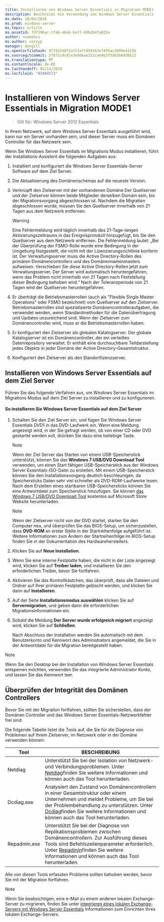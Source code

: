 ```yaml
---
title: Installieren von Windows Server Essentials in Migration MODE1
description: Beschreibt die Verwendung von Windows Server Essentials
ms.date: 10/03/2016
ms.prod: windows-server
ms.topic: article
ms.assetid: fd7196ac-cfa6-46a5-ba77-6962b47a825e
author: nnamuhcs
ms.author: coreyp
manager: dongill
ms.openlocfilehash: 977922d8f2af23afc058162e7455ac5099e4325b
ms.sourcegitcommit: 2f072c0c02e3e0deae331ca64b375d63b89d0522
ms.translationtype: MT
ms.contentlocale: de-DE
ms.lasthandoff: 05/14/2020
ms.locfileid: "83404573"
---
```

# <a name="install-windows-server-essentials-in-migration-mode1"></a>Installieren von Windows Server Essentials in Migration MODE1

>Gilt für: Windows Server 2012 Essentials

In Ihrem Netzwerk, auf dem Windows Server Essentials ausgeführt wird, kann nur ein Server vorhanden sein, und dieser Server muss ein Domänen Controller für das Netzwerk sein.  
  
 Wenn Sie Windows Server Essentials im Migrations Modus installieren, führt der Installations-Assistent die folgenden Aufgaben aus:  
  
1.  Installiert und konfiguriert die Windows Server Essentials-Server Software auf dem Ziel Server.  
  
2.  Die Aktualisierung des Domänenschemas auf die neueste Version.  
  
3.  Verknüpft den Zielserver mit der vorhandenen Domäne Der Quellserver und der Zielserver können beide Mitglieder derselben Domain sein, bis der Migrationsvorgang abgeschlossen ist. Nachdem die Migration abgeschlossen wurde, müssen Sie den Quellserver innerhalb von 21 Tagen aus dem Netzwerk entfernen.  
  
    > [!WARNING]
    >  Eine Fehlermeldung wird täglich innerhalb des 21-Tage-langen Aktivierungszeitraums in das Ereignisprotokoll hinzugefügt, bis Sie den Quellserver aus dem Netzwerk entfernen. Die Fehlermeldung lautet: „Bei der Überprüfung der FSMO-Rolle wurde eine Bedingung in der Umgebung festgestellt, die nicht mit der Lizenzierungsrichtlinie konform ist. Der Verwaltungsserver muss die Active Directory-Rollen des primären Domänencontrollers und des Domänennamenmasters aufweisen. Verschieben Sie diese Active Directory-Rollen jetzt zum Verwaltungsserver. Der Server wird automatisch heruntergefahren, wenn das Problem nicht innerhalb von 21 Tagen nach Feststellung dieser Bedingung behoben wird.“ Nach der Toleranzperiode von 21 Tagen wird der Quellserver heruntergefahren.  
  
4.  Er überträgt die Betriebsmasterrollen (auch als "Flexible Single Master Operations" oder FSMO bezeichnet) vom Quellserver auf den Zielserver. Betriebsmasterrollen sind spezialisierte Domänencontrolleraufgaben, die verwendet werden, wenn Standardmethoden für die Datenübertragung und Updates unzureichend sind. Wenn der Zielserver zum Domänencontroller wird, muss er die Betriebsmasterrollen haben.  
  
5.  Er konfiguriert den Zielserver als globalen Katalogserver. Der globale Katalogserver ist ein Domänencontroller, der ein verteiltes Datenrepository verwaltet. Er enthält eine durchsuchbare Teildarstellung jedes Objekts in jeder Domäne der Active Directory-Gesamtstruktur.  
  
6.  Konfiguriert den Zielserver als den Standortlizenzserver.  
  
##  <a name="install-windows-server-essentials-on-the-destination-server"></a><a name="BKMK_Install"></a>Installieren von Windows Server Essentials auf dem Ziel Server  
 Führen Sie das folgende Verfahren aus, um Windows Server Essentials im Migrations Modus auf dem Ziel Server zu installieren und zu konfigurieren.  
  
#### <a name="to-install-windows-server-essentials-on-the-destination-server"></a>So installieren Sie Windows Server Essentials auf dem Ziel Server  
  
1. Schalten Sie den Ziel Server ein, und fügen Sie Windows Server Essentials DVD1 in das DVD-Laufwerk ein. Wenn eine Meldung angezeigt wird, in der Sie gefragt werden, ob von einer CD oder DVD gestartet werden soll, drücken Sie dazu eine beliebige Taste.  
  
   > [!NOTE]
   >  Wenn der Ziel Server das Starten von einem USB-Speicherstick unterstützt, können Sie das **Windows 7 USB/DVD Download Tool** verwenden, um einen Start fähigen USB-Speicherstick aus der Windows Server Essentials-ISO-Datei zu erstellen. Mit einem USB-Speicherstick können Sie den Installationsvorgang deutlich beschleunigen, da Speichersticks Daten sehr viel schneller als DVD-ROM-Laufwerke lesen. Nach dem Erstellen eines startbaren USB-Speichersticks können Sie eine Antwortdatei zum Speicherstick hinzufügen. Sie können [das Windows 7 USB/DVD Download Tool](https://go.microsoft.com/fwlink/p/?LinkId=248282) kostenlos auf Microsoft Store Website herunterladen.  
  
   > [!NOTE]
   >  Wenn der Zielserver nicht von der DVD startet, starten Sie den Computer neu, und überprüfen Sie das BIOS-Setup, um sicherzustellen, dass **DVD-ROM** an erster Stelle in der Startreihenfolge aufgeführt ist. Weitere Informationen zum Ändern der Startreihenfolge im BIOS-Setup finden Sie in der Dokumentation des Hardwareherstellers.  
  
2. Klicken Sie auf **Neue Installation**.  
  
3. Wenn Sie eine interne Festplatte haben, die nicht in der Liste angezeigt wird, klicken Sie auf **Treiber laden**, und installieren Sie den erforderlichen Treiber, bevor Sie fortfahren.  
  
4. Aktivieren Sie das Kontrollkästchen, das überprüft, dass alle Dateien und Ordner auf Ihrer primären Festplatte gelöscht werden, und klicken Sie dann auf **Installieren**.  
  
5. Auf der Seite **Installationsmodus auswählen** klicken Sie auf **Servermigration**, und geben dann die erforderlichen Migrationsinformationen ein.  
  
6. Sobald die Meldung **Der Server wurde erfolgreich migriert** angezeigt wird, klicken Sie auf **Schließen**.  
  
   Nach Abschluss der Installation werden Sie automatisch mit dem Benutzerkonto und Kennwort des Administrators angemeldet, die Sie in der Antwortdatei für die Migration bereitgestellt haben.  
  
> [!NOTE]
>  Wenn Sie den Desktop bei der Installation von Windows Server Essentials entsperren möchten, verwenden Sie das integrierte Administrator Konto, und lassen Sie das Kennwort leer.  
  
##  <a name="verify-the-health-of-the-domain-controller"></a><a name="BKMK_VerifyTheHealthOfDC"></a>Überprüfen der Integrität des Domänen Controllers  
 Bevor Sie mit der Migration fortfahren, sollten Sie sicherstellen, dass der Domänen Controller und das Windows Server Essentials-Netzwerkfehler frei sind.  
  
 Die folgende Tabelle listet die Tools auf, die Sie für die Diagnose von Problemen auf Ihrem Zielserver, im Netzwerk oder in der Domäne verwenden können:  
  
|Tool|BESCHREIBUNG|  
|----------|-----------------|  
|Netdiag|Unterstützt Sie bei der Isolation von Netzwerk- und Verbindungsproblemen. Unter [Netdiag](https://go.microsoft.com/fwlink/?LinkId=217388)finden Sie weitere Informationen und können auch das Tool herunterladen.|  
|Dcdiag.exe|Analysiert den Zustand von Domänencontrollern in einer Gesamtstruktur oder einem Unternehmen und meldet Probleme, um Sie bei der Problembehandlung zu unterstützen. Unter [Dcdiag](https://go.microsoft.com/fwlink/?LinkId=217389)finden Sie weitere Informationen und können auch das Tool herunterladen.|  
|Repadmin.exe|Unterstützt Sie bei der Diagnose von Replikationsproblemen zwischen Domänencontrollern. Zur Ausführung dieses Tools sind Befehlszeilenparameter erforderlich. Unter [Repadmin](https://go.microsoft.com/fwlink/?LinkId=217387)finden Sie weitere Informationen und können auch das Tool herunterladen.|  
  
 Alle von diesen Tools erfassten Probleme sollten behoben werden, bevor Sie mit der Migration fortfahren.  
  
> [!NOTE]
>  Wenn Sie beabsichtigen, eine e-Mail zu einem anderen lokalen Exchange-Server zu migrieren, finden Sie unter [integrieren eines lokalen Exchange-Servers mit Windows Server Essentials](../manage/Integrate-an-On-Premises-Exchange-Server-with-Windows-Server-Essentials.md) Informationen zum Einrichten Ihres lokalen Exchange-Servers.
